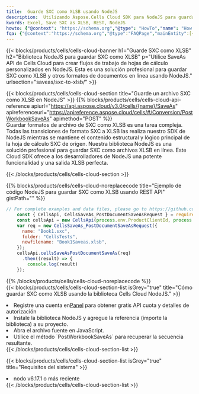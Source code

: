 ```yaml
---
title:  Guarde SXC como XLSB usando NodeJS
description:  Utilizando Aspose.Cells Cloud SDK para NodeJS para guardar el archivo en formato SXC como archivo en formato XLSB.
kwords: Excel, Save SXC as XLSB, REST, NodeJS
howto: {"@context": "https://schema.org","@type": "HowTo","name": "How to save SXC as XLSB using the Cells Cloud NodeJS library.","description": "How to save SXC as XLSB using the Cells Cloud NodeJS library.","image": {"@type": "ImageObject"},"url": "/nodejs/saveas/sxc-to-xlsb/","step": [{ "@type": "HowToStep","name": "How to save SXC as XLSB using the Cells Cloud NodeJS library. step 1", "image": {"@type": "ImageObject",},"url": "/nodejs/saveas/sxc-to-xlsb/","text": "Register an account at <a href='https://dashboard.aspose.cloud/'>Dashboard</a> to get free API quota & authorization details",},{ "@type": "HowToStep","name": "How to save SXC as XLSB using the Cells Cloud NodeJS library. step 1", "image": {"@type": "ImageObject",},"url": "/nodejs/saveas/sxc-to-xlsb/","text": "Install NodeJS library and add the reference (import the library) to your project.",},{ "@type": "HowToStep","name": "How to save SXC as XLSB using the Cells Cloud NodeJS library. step 1", "image": {"@type": "ImageObject",},"url": "/nodejs/saveas/sxc-to-xlsb/","text": "Open the source file in JavaScript.",},{ "@type": "HowToStep","name": "How to save SXC as XLSB using the Cells Cloud NodeJS library. step 1", "image": {"@type": "ImageObject",},"url": "/nodejs/saveas/sxc-to-xlsb/","text": "Use the `PostWorkbookSaveAs` method to retrieve the resulting stream.",}, ],"supply": {"@type": "HowToSupply","name": "document"},"tool": [{"@type": "HowToTool","name": "Visual Studio, Visual Studio Code, WebStorm"},{"@type": "HowToTool","name": "Aspose Cells"}],"totalTime": "PT6M"}
fqa: {"@context":"https://schema.org","@type":"FAQPage","mainEntity":[{"@type":"Question","name":"Why save file as other formats file in C# using REST API?","acceptedAnswer":{"@type":"Answer","text":"Documents are encoded in many ways, and some files may be incompatible with the software you use. To open and read such files, just save them as appropriate file formats.<br/><ol><li>Install .NET SDK and add the reference (import the library) to your project.</li><li>Open the source file in C# using REST API.</li><li>Call the PostWorkbookSaveAsRequest() method, passing an output filename with required extension.</li><li>Get the result of save as a separate file.</li></ol>"}},{"@type":"Question","name":"What file formats can I save as with your C# library?","acceptedAnswer":{"@type":"Answer","text":"We support a variety of file formats for conversion using .NET library, including XLSX, Excel, xls , PDF, CSV, HTML, Markdown, XML, PNG, JPG, TIFF, Json, TXT and many more."}},{"@type":"Question","name":"What is the maximum allowed file size for conversion using this .NET library?","acceptedAnswer":{"@type":"Answer","text":"There are no file size limits for format conversions using .NET library."}}]}
---
```

{{< blocks/products/cells/cells-cloud-banner h1="Guarde SXC como XLSB" h2="Biblioteca NodeJS para guardar SXC como XLSB" p="Utilice SaveAs API de Cells Cloud para crear flujos de trabajo de hojas de cálculo personalizados en NodeJS. Esta es una solución profesional para guardar SXC como XLSB y otros formatos de documentos en línea usando NodeJS." urlsection="saveas/sxc-to-xlsb/" >}}

{{< blocks/products/cells/cells-cloud-section title="Guarde un archivo SXC como XLSB en NodeJS" >}}
{{% blocks/products/cells/cells-cloud-api-reference apiurl="https://api.aspose.cloud/v3.0/cells/{name}/SaveAs" apireferenceurl="https://apireference.aspose.cloud/cells/#/Conversion/PostWorkbookSaveAs" apimethod="POST" %}}
<br/>
Guardar formatos de archivo de SXC como XLSB es una tarea compleja. Todas las transiciones de formato SXC a XLSB las realiza nuestro SDK de NodeJS mientras se mantiene el contenido estructural y lógico principal de la hoja de cálculo SXC de origen. Nuestra biblioteca NodeJS es una solución profesional para guardar SXC como archivos XLSB en línea. Este Cloud SDK ofrece a los desarrolladores de NodeJS una potente funcionalidad y una salida XLSB perfecta.

{{< /blocks/products/cells/cells-cloud-section >}}

{{% blocks/products/cells/cells-cloud-noreplacecode title="Ejemplo de código NodeJS para guardar SXC como XLSB usando REST API" gistPath="" %}}
  
```js
// For complete examples and data files, please go to https://github.com/aspose-cells-cloud/aspose-cells-cloud-node/
    const { CellsApi, CellsSaveAs_PostDocumentSaveAsRequest } = require("asposecellscloud");
    const cellsApi = new CellsApi(process.env.ProductClientId, process.env.ProductClientSecret);
    var req = new CellsSaveAs_PostDocumentSaveAsRequest({
      name: "Book1.sxc",
      folder: "CellsTests",
      newfilename: "Book1Saveas.xlsb",
    });
    cellsApi.cellsSaveAsPostDocumentSaveAs(req)
      .then((result) => {
        console.log(result)
    });
```
  
{{% /blocks/products/cells/cells-cloud-noreplacecode %}}
<br/>
{{< blocks/products/cells/cells-cloud-section-list isGrey="true" title="Cómo guardar SXC como XLSB usando la biblioteca Cells Cloud NodeJS." >}}
<li> Registre una cuenta en<a href="https://dashboard.aspose.cloud/">Panel</a> para obtener gratis API cuota y detalles de autorización</li>
<li>Instale la biblioteca NodeJS y agregue la referencia (importe la biblioteca) a su proyecto.</li>
<li>Abra el archivo fuente en JavaScript.</li>
<li>Utilice el método `PostWorkbookSaveAs` para recuperar la secuencia resultante.</li>
{{< /blocks/products/cells/cells-cloud-section-list >}}

{{< blocks/products/cells/cells-cloud-section-list isGrey="true" title="Requisitos del sistema" >}}
<li>nodo v6.17.1 o más reciente</li>
{{< /blocks/products/cells/cells-cloud-section-list >}}
